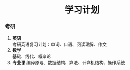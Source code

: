 # <center>学习计划</center> #
### 考研 ###
1. **英语**  
考研英语复习计划：单词、口语、阅读理解、作文
2. **数学**  
基础、线代、概率论
3. **专业课**
编译原理、数据结构、算法、计算机结构、操作系统
